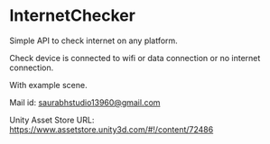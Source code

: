 # InternetChecker
Simple API to check internet on any platform.

Check device is connected to wifi or data connection or no internet connection.

With example scene.

Mail id: saurabhstudio13960@gmail.com

Unity Asset Store URL:
https://www.assetstore.unity3d.com/#!/content/72486

